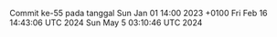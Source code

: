 Commit ke-55 pada tanggal Sun Jan 01 14:00 2023 +0100
Fri Feb 16 14:43:06 UTC 2024
Sun May  5 03:10:46 UTC 2024
